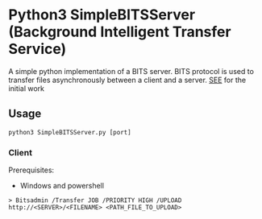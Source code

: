 # Python3 SimpleBITSServer (Background Intelligent Transfer Service)

A simple python implementation of a BITS server. BITS protocol is used to transfer files asynchronously between a client and a server.
[SEE](https://github.com/SafeBreach-Labs/SimpleBITSServer/) for the initial work

## Usage

```
python3 SimpleBITSServer.py [port]
```

### Client
Prerequisites:
* Windows and powershell

```
> Bitsadmin /Transfer JOB /PRIORITY HIGH /UPLOAD http://<SERVER>/<FILENAME> <PATH_FILE_TO_UPLOAD>
```
